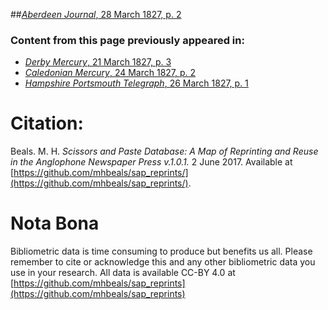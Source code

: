 ##[*Aberdeen Journal*, 28 March 1827, p. 2](https://mhbeals.github.io/sap_html/Aberdeen-Journal/Aberdeen-Journal-28-March-1827-p-2)

### Content from this page previously appeared in:
+ [*Derby Mercury*, 21 March 1827, p. 3](https://mhbeals.github.io/sap_html/Derby-Mercury/Derby-Mercury-21-March-1827-p-3)
+ [*Caledonian Mercury*, 24 March 1827, p. 2](https://mhbeals.github.io/sap_html/Caledonian-Mercury/Caledonian-Mercury-24-March-1827-p-2)
+ [*Hampshire Portsmouth Telegraph*, 26 March 1827, p. 1](https://mhbeals.github.io/sap_html/Hampshire-Portsmouth-Telegraph/Hampshire-Portsmouth-Telegraph-26-March-1827-p-1)
                    
# Citation: 

Beals. M. H. *Scissors and Paste Database: A Map of Reprinting and Reuse in the Anglophone Newspaper Press v.1.0.1.* 2 June 2017. Available at [https://github.com/mhbeals/sap_reprints/](https://github.com/mhbeals/sap_reprints/). 
                    
# Nota Bona

Bibliometric data is time consuming to produce but benefits us all. Please remember to cite or acknowledge this and any other bibliometric data you use in your research. All data is available CC-BY 4.0 at [https://github.com/mhbeals/sap_reprints](https://github.com/mhbeals/sap_reprints)